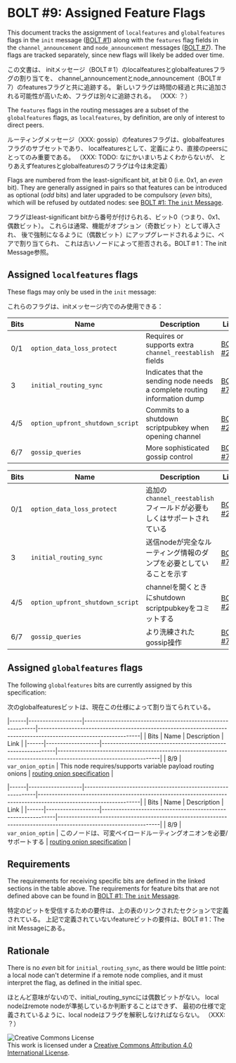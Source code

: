 # BOLT #9: Assigned Feature Flags

This document tracks the assignment of `localfeatures` and `globalfeatures`
flags in the `init` message ([BOLT #1](01-messaging.md)) along with the
`features` flag fields in the `channel_announcement` and `node_announcement`
messages ([BOLT #7](07-routing-gossip.md)).
The flags are tracked separately, since new flags will likely be added over time.

この文書は、
initメッセージ（BOLT＃1）のlocalfeaturesとglobalfeaturesフラグの割り当てを、
channel_announcementとnode_announcement（BOLT＃7）のfeaturesフラグと共に追跡する。
新しいフラグは時間の経過と共に追加される可能性が高いため、フラグは別々に追跡される。
（XXX: ？）

The `features` flags in the routing messages are a subset of the
`globalfeatures` flags, as `localfeatures`, by definition, are only of interest
to direct peers.

ルーティングメッセージ（XXX: gossip）のfeaturesフラグは、globalfeaturesフラグのサブセットであり、
localfeaturesとして、定義により、直接のpeersにとってのみ重要である。
（XXX: TODO: なにかいまいちよくわからないが、
とりあえずfeaturesとglobalfeaturesのフラグは今は未定義）

Flags are numbered from the least-significant bit, at bit 0 (i.e. 0x1,
an _even_ bit). They are generally assigned in pairs so that features
can be introduced as optional (_odd_ bits) and later upgraded to be compulsory
(_even_ bits), which will be refused by outdated nodes:
see [BOLT #1: The `init` Message](01-messaging.md#the-init-message).

フラグはleast-significant bitから番号が付けられる、ビット0（つまり、0x1、偶数ビット）。
これらは通常、機能がオプション（奇数ビット）として導入され、
後で強制になるように（偶数ビット）にアップグレードされるように、ペアで割り当てられ、
これは古いノードによって拒否される。BOLT＃1：The init Message参照。

## Assigned `localfeatures` flags

These flags may only be used in the `init` message:

これらのフラグは、initメッセージ内でのみ使用できる：

| Bits | Name                             | Description                                                               | Link                                                    |
|------|----------------------------------|---------------------------------------------------------------------------|---------------------------------------------------------|
| 0/1  | `option_data_loss_protect`       | Requires or supports extra `channel_reestablish` fields                   | [BOLT #2](02-peer-protocol.md#message-retransmission)   |
| 3    | `initial_routing_sync`           | Indicates that the sending node needs a complete routing information dump | [BOLT #7](07-routing-gossip.md#initial-sync)            |
| 4/5  | `option_upfront_shutdown_script` | Commits to a shutdown scriptpubkey when opening channel                   | [BOLT #2](02-peer-protocol.md#the-open_channel-message) |
| 6/7  | `gossip_queries`                 | More sophisticated gossip control                                         | [BOLT #7](07-routing-gossip.md#query-messages)          |

| Bits | Name             |Description                                     | Link                                                                |
|------|------------------|------------------------------------------------|---------------------------------------------------------------------|
| 0/1  | `option_data_loss_protect` | 追加の`channel_reestablish`フィールドが必要もしくはサポートされている | [BOLT #2](02-peer-protocol.md#message-retransmission) |
| 3  | `initial_routing_sync` | 送信nodeが完全なルーティング情報のダンプを必要としていることを示す | [BOLT #7](07-routing-gossip.md#initial-sync) |
| 4/5  | `option_upfront_shutdown_script` | channelを開くときにshutdown scriptpubkeyをコミットする | [BOLT #2](02-peer-protocol.md#the-open_channel-message) |
| 6/7  | `gossip_queries`           | より洗練されたgossip操作 | [BOLT #7](07-routing-gossip.md#query-messages) |

## Assigned `globalfeatures` flags

The following `globalfeatures` bits are currently assigned by this specification:

次のglobalfeaturesビットは、現在この仕様によって割り当てられている。

|------|-------------------|-------------------------------------------------------------|------------------------------------------------------------------------------------------------------------------|
| Bits | Name              | Description                                                 | Link                                                                                                             |
|------|-------------------|-------------------------------------------------------------|------------------------------------------------------------------------------------------------------------------|
| 8/9  | `var_onion_optin` | This node requires/supports variable payload routing onions | [routing onion specification](https://github.com/lightningnetwork/lightning-rfc/blob/master/04-onion-routing.md) |

|------|-------------------|-------------------------------------------------------------|------------------------------------------------------------------------------------------------------------------|
| Bits | Name              | Description                                                 | Link                                                                                                             |
|------|-------------------|-------------------------------------------------------------|------------------------------------------------------------------------------------------------------------------|
| 8/9  | `var_onion_optin` | このノードは、可変ペイロードルーティングオニオンを必要/サポートする | [routing onion specification](https://github.com/lightningnetwork/lightning-rfc/blob/master/04-onion-routing.md) |


## Requirements

The requirements for receiving specific bits are defined in the linked sections in the table above.
The requirements for feature bits that are not defined
above can be found in [BOLT #1: The `init` Message](01-messaging.md#the-init-message).

特定のビットを受信するための要件は、上の表のリンクされたセクションで定義されている。
上記で定義されていないfeatureビットの要件は、BOLT＃1：The init Messageにある。

## Rationale

There is no _even_ bit for `initial_routing_sync`, as there would be little
point: a local node can't determine if a remote node complies, and it must
interpret the flag, as defined in the initial spec.

ほとんど意味がないので、initial_routing_syncには偶数ビットがない。
local nodeはremote nodeが準拠しているか判断することはできず、
最初の仕様で定義されているように、local nodeはフラグを解釈しなければならない。
（XXX: ？）

![Creative Commons License](https://i.creativecommons.org/l/by/4.0/88x31.png "License CC-BY")
<br>
This work is licensed under a [Creative Commons Attribution 4.0 International License](http://creativecommons.org/licenses/by/4.0/).
